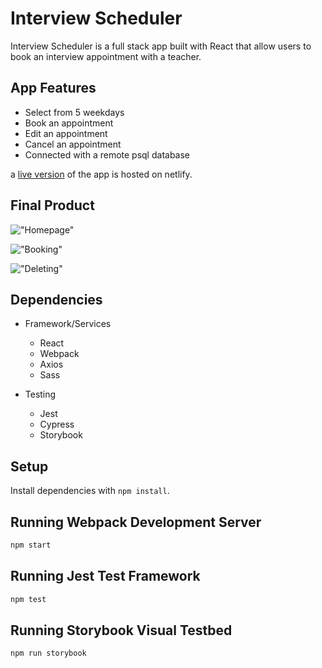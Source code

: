 # Interview Scheduler

Interview Scheduler is a full stack app built with React that allow users to book an interview appointment with a teacher.

## App Features

- Select from 5 weekdays
- Book an appointment
- Edit an appointment
- Cancel an appointment
- Connected with a remote psql database

a [live version](https://wizardly-euclid-07de3e.netlify.app/)
of the app is hosted on netlify.

## Final Product

!["Homepage"](https://github.com/special3220/scheduler/blob/master/docs/Homepage.jpeg?raw=true)

!["Booking"](https://github.com/special3220/scheduler/blob/master/docs/book-an-interview.jpeg?raw=true)

!["Deleting"](https://github.com/special3220/scheduler/blob/master/docs/cancel-an-interview.jpeg?raw=true)

## Dependencies

- Framework/Services

  - React
  - Webpack
  - Axios
  - Sass

- Testing

  - Jest
  - Cypress
  - Storybook

## Setup

Install dependencies with `npm install`.

## Running Webpack Development Server

```sh
npm start
```

## Running Jest Test Framework

```sh
npm test
```

## Running Storybook Visual Testbed

```sh
npm run storybook
```
